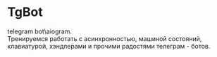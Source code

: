 # TgBot
 telegram bot\aiogram. <br>
Тренируемся работать с асинхронностью, машиной состояний, клавиатурой, хэндлерами и прочими радостями телеграм - ботов.
